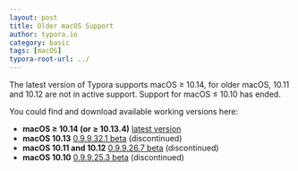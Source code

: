 ```yaml
---
layout: post
title: Older macOS Support
author: typora.io
category: basic
tags: [macOS]
typora-root-url: ../
---
```


The latest version of Typora supports macOS ≥ 10.14, for older macOS, 10.11 and 10.12 are not in active support. Support for macOS ≤ 10.10 has ended.

You could find and download available working versions here:

-   **macOS ≥ 10.14 (or ≥ 10.13.4)** [latest version](https://typora.io/download/Typora.dmg)
-   **macOS 10.13** [0.9.9.32.1 beta](https://www.typora.io/download/Typora-0.9.9.32.1.dmg) (discontinued)
-   **macOS 10.11 and 10.12** [0.9.9.26.7 beta](https://typora.io/download/Typora-0.9.9.26.7.dmg) (discontinued)
-   **macOS 10.10** [0.9.9.25.3 beta](https://typora.io/download/Typora-0.9.9.25.3.dmg) (discontinued)

